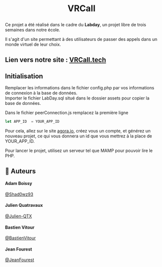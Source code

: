 # <p align="center">VRCall </p>

Ce projet a été réalisé dans le cadre du <strong>Labday</strong>, un projet libre de trois semaines dans notre école.

Il s'agit d'un site permettant à des utilisateurs de passer des appels dans un monde virtuel de leur choix.

## Lien vers notre site : <a href="https://vrcall.tech" target="_blank">VRCall.tech</a>

## Initialisation
Remplacer les informations dans le fichier config.php par vos informations de connexion à la base de données. <br>
Importer le fichier LabDay.sql situé dans le dossier assets pour copier la base de données.

Dans le fichier peerConnection.js remplacez la première ligne <br>

```js
let APP_ID  = YOUR_APP_ID
```
Pour cela, allez sur le site <a href="agora.io">agora.io</a>, créez vous un compte, et générez un nouveau projet, ce qui vous donnera un id que vous mettrez à la place de YOUR_APP_ID. <br>

Pour lancer le projet, utilisez un serveur tel que MAMP pour pouvoir lire le PHP. 
        

## 🙇 Auteurs
#### Adam Boissy
 [@Shad0wz93](https://github.com/Shad0wz93)
#### Julien Quatravaux
 [@Julien-QTX](https://github.com/Julien-QTX)
#### Bastien Vitour
 [@BastienVitour](https://github.com/BastienVitour)
#### Jean Fourest
 [@JeanFourest](https://github.com/JeanFourest)

